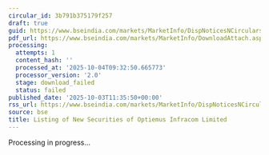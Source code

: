 ```yaml
---
circular_id: 3b791b375179f257
draft: true
guid: https://www.bseindia.com/markets/MarketInfo/DispNoticesNCirculars.aspx?Noticeid={B86649FD-FCF8-4B02-B19C-29402D865C62}&noticeno=20251003-30&dt=10/03/2025&icount=30&totcount=73&flag=0
pdf_url: https://www.bseindia.com/markets/MarketInfo/DownloadAttach.aspx?id=20251003-30&attachedId=
processing:
  attempts: 1
  content_hash: ''
  processed_at: '2025-10-04T09:32:50.665773'
  processor_version: '2.0'
  stage: download_failed
  status: failed
published_date: '2025-10-03T11:35:50+00:00'
rss_url: https://www.bseindia.com/markets/MarketInfo/DispNoticesNCirculars.aspx?Noticeid={B86649FD-FCF8-4B02-B19C-29402D865C62}&noticeno=20251003-30&dt=10/03/2025&icount=30&totcount=73&flag=0
source: bse
title: Listing of New Securities of Optiemus Infracom Limited
---
```


Processing in progress...